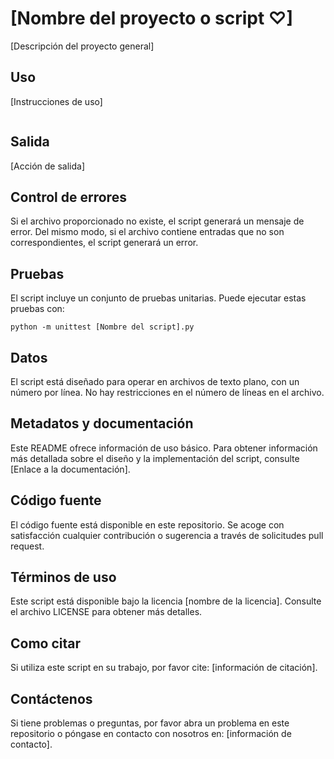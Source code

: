 # [Nombre del proyecto o script ♡]

[Descripción del proyecto general]

## Uso

[Instrucciones de uso]

```

```


## Salida

[Acción de salida]

## Control de errores

Si el archivo proporcionado no existe, el script generará un mensaje de error. Del mismo modo, si el archivo contiene entradas que no son correspondientes, el script generará un error.

## Pruebas

El script incluye un conjunto de pruebas unitarias. Puede ejecutar estas pruebas con:

```
python -m unittest [Nombre del script].py
```

## Datos

El script está diseñado para operar en archivos de texto plano, con un número por línea. No hay restricciones en el número de líneas en el archivo.

## Metadatos y documentación

Este README ofrece información de uso básico. Para obtener información más detallada sobre el diseño y la implementación del script, consulte [Enlace a la documentación].

## Código fuente

El código fuente está disponible en este repositorio. Se acoge con satisfacción cualquier contribución o sugerencia a través de solicitudes pull request.

## Términos de uso

Este script está disponible bajo la licencia [nombre de la licencia]. Consulte el archivo LICENSE para obtener más detalles.

## Como citar

Si utiliza este script en su trabajo, por favor cite: [información de citación].

## Contáctenos

Si tiene problemas o preguntas, por favor abra un problema en este repositorio o póngase en contacto con nosotros en: [información de contacto].

